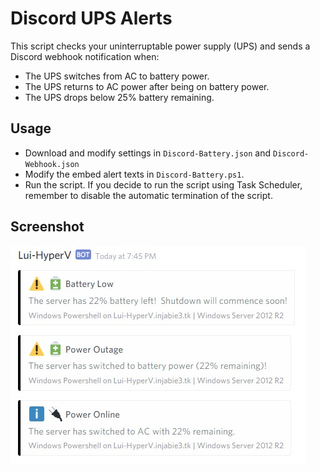 # Discord UPS Alerts
This script checks your uninterruptable power supply (UPS) and sends a Discord webhook notification when:
- The UPS switches from AC to battery power.
- The UPS returns to AC power after being on battery power.
- The UPS drops below 25% battery remaining.


## Usage
- Download and modify settings in `Discord-Battery.json` and `Discord-Webhook.json`
- Modify the embed alert texts in `Discord-Battery.ps1`.
- Run the script.
If you decide to run the script using Task Scheduler, remember to disable the automatic termination of the script.

## Screenshot
![Discord Screenshot](screenshot.jpg)